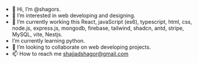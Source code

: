 - 👋 Hi, I’m @shagors.
- 👀 I’m interested in web developing and designing.
- 🌱 I’m currently working this React, javaScript (es6), typescript, html, css, node.js, express.js, mongodb, firebase, tailwind, shadcn, antd, stripe, MySQL, vite, Nestjs.
- I’m currently learning python.
- 💞️ I’m looking to collaborate on web developing projects.
- 📫 How to reach me shajjadshagor@gmail.com

<!---
shagors/shagors is a ✨ special ✨ repository because its `README.md` (this file) appears on your GitHub profile.
You can click the Preview link to take a look at your changes.
--->
